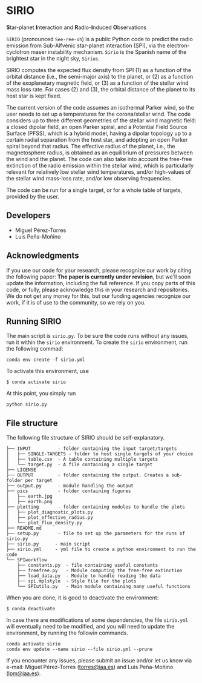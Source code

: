 

# SIRIO

**S**tar-planet **I**nteraction and **R**adio-**I**nduced **O**bservations 

`SIRIO` (pronounced `See-ree-oh`) is a public Python code to predict the radio emission from
Sub-Alfvénic star-planet interaction (SPI), via the electron-cyclotron maser
instability mechanism. `Sirio` is the Spanish name of the brightest star in the night sky, `Sirius`.  


SIRIO computes the expected flux density from SPI (1) as a function of the orbital
distance (i.e., the semi-major axis) to the planet, or (2) as a function of the
exoplanetary magnetic field, or (3) as a function of the stellar wind mass loss rate.
For cases (2) and (3), the orbital distance of the planet to its host star is kept
fixed. 


The current version of the code assumes an isothermal Parker wind, so the user needs to
set up a temperatures for the corona/stellar wind. The code considers up to three
different geometries of the stellar wind magnetic field: a closed dipolar field, an open
Parker spiral, and a Potential Field Source Surface (PFSS), which is a hybrid model,
having a dipolar topology up to a certain radial separation from the host star, and
adopting an open Parker spiral beyond that radius. The effective radius of the planet,
i.e., the magnetosphere radius, is obtained as an equilibrium of pressures between the
wind and the planet.  The code can also take into account the free-free extinction of
the radio emission within the stellar wind, which is particularly relevant for
relatively low stellar wind temperatures, and/or high-values of the stellar wind
mass-loss rate, and/or low observing frequencies. 

The code can be run for a single target, or for a whole table of targets, provided by
the user.  


##  Developers

* Miguel Pérez-Torres
* Luis Peña-Moñino
  
## Acknowledgments

If you use our code for your research, please recognize our work by citing the following paper: 
**The paper is currently under revision**, but we'll soon update the information, including the full reference.
If you copy parts of this code, or fully, please acknowledge this in your research and repositories. We do not get any money for this, but our funding agencies recognize our work, if it is of use to the community, so we rely on you.


## Running SIRIO

The main script is `sirio.py`. To be sure the code runs without any issues, run it within the `sirio` environment. To create the `sirio` environment, run the following commad:

``` 
conda env create -f sirio.yml 
```

To activate this environment, use 

``` 
$ conda activate sirio 
```

At this point, you simply run 

```
python sirio.py
```

## File structure

The following file structure of SIRIO should be self-explanatory. 

```
├── INPUT          - folder containing the input target/targets
│   ├── SINGLE-TARGETS - folder to host single targets of your choice
│   ├── table.csv  - A table containing multiple targets
│   └── target.py  - A file containing a single target 
├── LICENSE
├── OUTPUT         - folder containing the output. Creates a sub-folder per target
├── output.py      - module handling the output
├── pics           - folder containing figures 
│   ├── earth.jpg
│   ├── earth.png
├── plotting       - folder containing modules to handle the plots
│   ├── plot_diagnostic_plots.py
│   ├── plot_effective_radius.py
│   └── plot_flux_density.py
├── README.md
├── setup.py       - file to set up the parameters for the runs of sirio.py
├── sirio.py      - main script
├── sirio.yml     - yml file to create a python environment to run the code
└── SPIworkflow
    ├── constants.py  - file containing useful constants
    ├── freefree.py   - Module computing the free-free extinction
    ├── load_data.py  - Module to handle reading the data
    ├── spi.mplstyle  - Style file for the plots
    └── SPIutils.py   - Main module containing many useful functions
```

When you are done, it is good to deactivate the environment:

``` 
$ conda deactivate 
```

In case there are modifications of some dependencies, the file `sirio.yml` will eventually need to be modified, and you will need to update the environment, by running the followin commands.

```
conda activate sirio 
conda env update --name sirio --file sirio.yml --prune
```

If you encounter any issues, please submit an issue and/or let us know via e-mail: 
Miguel Pérez-Torres (torres@iaa.es) and Luis Peña-Moñino (lpm@iaa.es).

